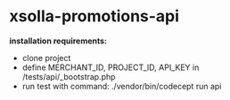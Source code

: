 # xsolla-promotions-api

**installation requirements:**

* clone project
* define MERCHANT_ID, PROJECT_ID, API_KEY in /tests/api/_bootstrap.php
* run test with command: ./vendor/bin/codecept run api
